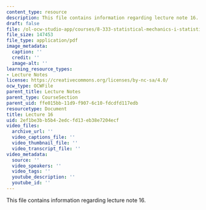 ```yaml
---
content_type: resource
description: This file contains information regarding lecture note 16.
draft: false
file: /ol-ocw-studio-app/courses/8-333-statistical-mechanics-i-statistical-mechanics-of-particles-fall-2013/2ef1be3bb5b42edcfd13eb38e7204ecf_MIT8_333F13_Lec16.pdf
file_size: 147453
file_type: application/pdf
image_metadata:
  caption: ''
  credit: ''
  image-alt: ''
learning_resource_types:
- Lecture Notes
license: https://creativecommons.org/licenses/by-nc-sa/4.0/
ocw_type: OCWFile
parent_title: Lecture Notes
parent_type: CourseSection
parent_uid: ffe015bb-11d9-f907-6c10-fdcdfd117edb
resourcetype: Document
title: Lecture 16
uid: 2ef1be3b-b5b4-2edc-fd13-eb38e7204ecf
video_files:
  archive_url: ''
  video_captions_file: ''
  video_thumbnail_file: ''
  video_transcript_file: ''
video_metadata:
  source: ''
  video_speakers: ''
  video_tags: ''
  youtube_description: ''
  youtube_id: ''
---
```

This file contains information regarding lecture note 16.
